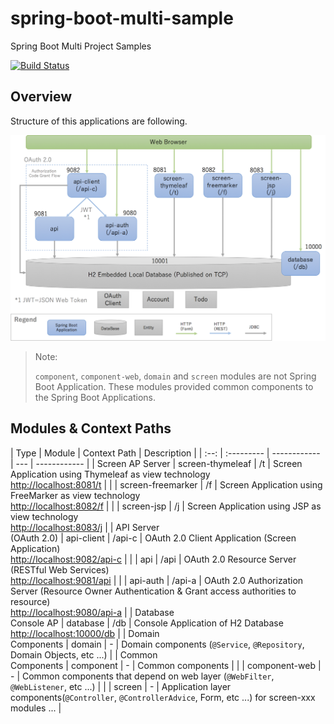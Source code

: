 # spring-boot-multi-sample
Spring Boot Multi Project Samples

[![Build Status](https://travis-ci.org/kazuki43zoo/spring-boot-multi-sample.svg?branch=master)](https://travis-ci.org/kazuki43zoo/spring-boot-multi-sample)


## Overview

Structure of this applications are following.

![alt text](overview.png "Sample Applications Structure")

> Note:
>
> `component`, `component-web`, `domain` and `screen` modules are not Spring Boot Application. These modules provided common components to the Spring Boot Applications.

## Modules & Context Paths
| Type | Module | Context Path | Description |
| :--: | :--------- | ------------ | --- | ------------ |
| Screen AP Server          | screen-thymeleaf  | /t     | Screen Application using Thymeleaf as view technology<br>[http://localhost:8081/t](http://localhost:8081/t) |
|                           | screen-freemarker | /f     | Screen Application using FreeMarker as view technology<br>[http://localhost:8082/f](http://localhost:8082/f) |
|                           | screen-jsp        | /j     | Screen Application using JSP as view technology<br>[http://localhost:8083/j](http://localhost:8083/j) |
| API Server<br>(OAuth 2.0) | api-client        | /api-c | OAuth 2.0 Client Application (Screen Application)<br>[http://localhost:9082/api-c](http://localhost:9082/api-c) |
|                           | api               | /api   | OAuth 2.0 Resource Server (RESTful Web Services)<br>[http://localhost:9081/api](http://localhost:9081/api) |
|                           | api-auth          | /api-a | OAuth 2.0 Authorization Server (Resource Owner Authentication & Grant access authorities to resource)<br>[http://localhost:9080/api-a](http://localhost:9080/api-a) |
| Database<br>Console AP    | database          | /db    | Console Application of H2 Database<br>[http://localhost:10000/db](http://localhost:10000/db) |
| Domain<br>Components      | domain            | -      | Domain components (`@Service`, `@Repository`, Domain Objects, etc ...) |
| Common<br>Components      | component         | -      | Common components |
|                           | component-web     | -      | Common components that depend on web layer (`@WebFilter`, `@WebListener`, etc ...) |
|                           | screen            | -      | Application layer components(`@Controller`, `@ControllerAdvice`, Form, etc ...) for screen-xxx modules ... |
